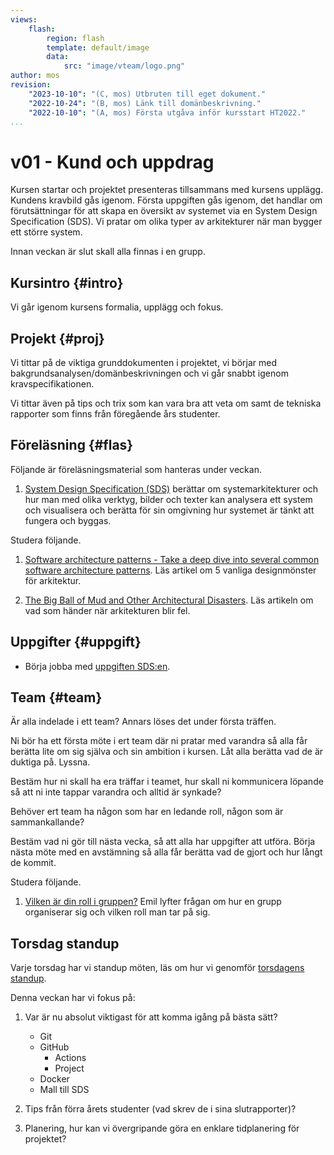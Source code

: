 ```yaml
---
views:
    flash:
        region: flash
        template: default/image
        data:
            src: "image/vteam/logo.png"
author: mos
revision:
    "2023-10-10": "(C, mos) Utbruten till eget dokument."
    "2022-10-24": "(B, mos) Länk till domänbeskrivning."
    "2022-10-10": "(A, mos) Första utgåva inför kursstart HT2022."
...
```

v01 - Kund och uppdrag
=========================

Kursen startar och projektet presenteras tillsammans med kursens upplägg. Kundens kravbild gås igenom. Första uppgiften gås igenom, det handlar om förutsättningar för att skapa en översikt av systemet via en System Design Specification (SDS). Vi pratar om olika typer av arkitekturer när man bygger ett större system.

Innan veckan är slut skall alla finnas i en grupp.



Kursintro {#intro}
-------------------------

Vi går igenom kursens formalia, upplägg och fokus.



Projekt {#proj}
-------------------------

Vi tittar på de viktiga grunddokumenten i projektet, vi börjar med bakgrundsanalysen/domänbeskrivningen och vi går snabbt igenom kravspecifikationen. 

Vi tittar även på tips och trix som kan vara bra att veta om samt de tekniska rapporter som finns från föregående års studenter.



Föreläsning {#flas}
-------------------------

Följande är föreläsningsmaterial som hanteras under veckan.

1. [System Design Specification (SDS)](./../forelasning/sds) berättar om systemarkitekturer och hur man med olika verktyg, bilder och texter kan analysera ett system och visualisera och berätta för sin omgivning hur systemet är tänkt att fungera och byggas.

Studera följande.

1. [Software architecture patterns - Take a deep dive into several common software architecture patterns](https://www.oreilly.com/content/software-architecture-patterns/). Läs artikel om 5 vanliga designmönster för arkitektur.

1. [The Big Ball of Mud and Other Architectural Disasters](https://blog.codinghorror.com/the-big-ball-of-mud-and-other-architectural-disasters/). Läs artikeln om vad som händer när arkitekturen blir fel.



Uppgifter {#uppgift}
-------------------------

* Börja jobba med [uppgiften SDS:en](./../assignment/system-design-specification).



Team {#team}
-------------------------

Är alla indelade i ett team? Annars löses det under första träffen.

Ni bör ha ett första möte i ert team där ni pratar med varandra så alla får berätta lite om sig själva och sin ambition i kursen. Låt alla berätta vad de är duktiga på. Lyssna.

Bestäm hur ni skall ha era träffar i teamet, hur skall ni kommunicera löpande så att ni inte tappar varandra och alltid är synkade?

Behöver ert team ha någon som har en ledande roll, någon som är sammankallande?

Bestäm vad ni gör till nästa vecka, så att alla har uppgifter att utföra. Börja nästa möte med en avstämning så alla får berätta vad de gjort och hur långt de kommit.

Studera följande.

1. [Vilken är din roll i gruppen?](https://www.youtube.com/watch?v=7KSCvPwNrzE&list=PLKtP9l5q3ce9BUGisXHdP8dueMoaXyQ71) Emil lyfter frågan om hur en grupp organiserar sig och vilken roll man tar på sig.



Torsdag standup
-----------------------

Varje torsdag har vi standup möten, läs om hur vi genomför [torsdagens standup](kurser/vteam-v1/assignment/virtuell-stand-up).

Denna veckan har vi fokus på:

1. Var är nu absolut viktigast för att komma igång på bästa sätt?

    * Git
    * GitHub
        * Actions
        * Project
    * Docker
    * Mall till SDS

2. Tips från förra årets studenter (vad skrev de i sina slutrapporter)?

3. Planering, hur kan vi övergripande göra en enklare tidplanering för projektet?

<!--
* [Dokument för 2023](https://docs.google.com/document/d/1pDRVOwz0e58zwFZJsefQCCb79ZWnzvkl6mLTrQWn2QM/edit?usp=sharing)
* [Dokument från 2022](https://docs.google.com/document/d/1F2yxBIUW2sR_IkPK5iJsrhvEuSGX_W2mci9X5hVqVAM/edit?usp=sharing)
-->
